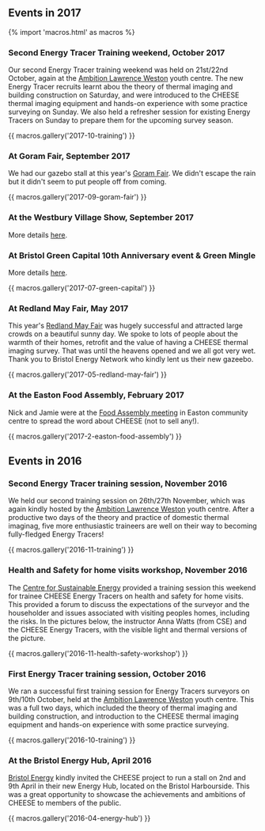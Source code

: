 
## Events in 2017

{% import 'macros.html' as macros %}

### Second Energy Tracer Training weekend, October 2017

Our second Energy Tracer training weekend was held on 21st/22nd October, again
at the [Ambition Lawrence Weston](http://www.ambitionlw.org/) youth centre. The
new Energy Tracer recruits learnt abou the theory of thermal imaging and
building construction on Saturday, and were introduced to the CHEESE thermal
imaging equipment and hands-on experience with some practice surveying on
Sunday. We also held a refresher session for existing Energy Tracers on Sunday
to prepare them for the upcoming survey season.

{{ macros.gallery('2017-10-training') }}

### At Goram Fair, September 2017

We had our gazebo stall at this year's [Goram
Fair](https://www.bristolmuseums.org.uk/blaise-castle-house-museum/whats-on/goram-fair/).
We didn't escape the rain but it didn't seem to put people off from coming.

{{ macros.gallery('2017-09-goram-fair') }}

### At the Westbury Village Show, September 2017

More details [here](http://www.wotvs.co.uk).

### At Bristol Green Capital 10th Anniversary event & Green Mingle

More details
[here](http://bristolgreencapital.org/ten-year-anniversary-bristolsfuture/).

{{ macros.gallery('2017-07-green-capital') }}

### At Redland May Fair, May 2017

This year's [Redland May Fair](http://www.rcas.org.uk/redland-fair) was hugely
successful and attracted large crowds on a beautiful sunny day. We spoke to
lots of people about the warmth of their homes, retrofit and the value of
having a CHEESE thermal imaging survey. That was until the heavens opened and
we all got very wet. Thank you to Bristol Energy Network who kindly lent us
their new gazeebo.

{{ macros.gallery('2017-05-redland-may-fair') }}

### At the Easton Food Assembly, February 2017

Nick and Jamie were at the [Food Assembly
meeting](https://thefoodassembly.com/en/assemblies/7501) in Easton community
centre to spread the word about CHEESE (not to sell any!).

{{ macros.gallery('2017-2-easton-food-assembly') }}

## Events in 2016

### Second Energy Tracer training session, November 2016

We held our second training session on 26th/27th November, which was again
kindly hosted by the [Ambition Lawrence Weston](http://www.ambitionlw.org/)
youth centre. After a productive two days of the theory and practice of
domestic thermal imaginag, five more enthusiastic traineers are well on their
way to becoming fully-fledged Energy Tracers!

{{ macros.gallery('2016-11-training') }}

### Health and Safety for home visits workshop, November 2016

The [Centre for Sustainable Energy](https://www.cse.org.uk/) provided a
training session this weekend for trainee CHEESE Energy Tracers on health and
safety for home visits. This provided a forum to discuss the expectations of
the surveyor and the householder and issues associated with visiting peoples
homes, including the risks. In the pictures below, the instructor Anna Watts
(from CSE) and the CHEESE Energy Tracers, with the visible light and thermal
versions of the picture.

{{ macros.gallery('2016-11-health-safety-workshop') }}

### First Energy Tracer training session, October 2016

We ran a successful first training session for Energy Tracers surveyors on
9th/10th October, held at the [Ambition Lawrence
Weston](http://www.ambitionlw.org/) youth centre. This was a full two days,
which included the theory of thermal imaging and building construction, and
introduction to the CHEESE thermal imaging equipment and hands-on experience
with some practice surveying.

{{ macros.gallery('2016-10-training') }}

### At the Bristol Energy Hub, April 2016

[Bristol Energy](www.bristol-energy.co.uk) kindly invited the CHEESE project to
run a stall on 2nd and 9th April in their new Energy Hub, located on the
Bristol Harbourside. This was a great opportunity to showcase the achievements
and ambitions of CHEESE to members of the public.

{{ macros.gallery('2016-04-energy-hub') }}
